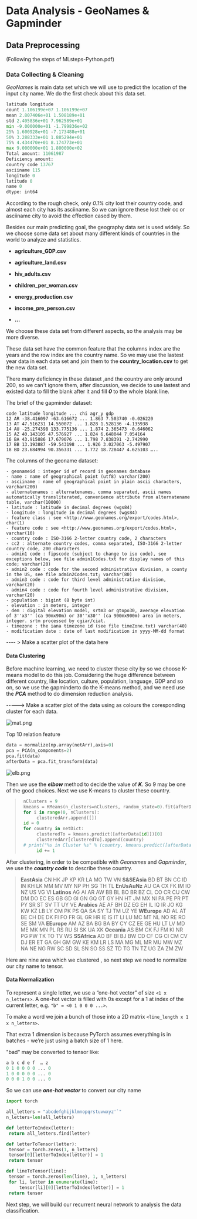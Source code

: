 # Data Analysis - GeoNames & Gapminder



## Data Preprocessing

(Following the steps of MLsteps-Python.pdf)

### Data Collecting & Cleaning

_GeoNames_ is main data set which we will use to predict the location of the input city name. We do the first check about this data set. 

```python
latitude longitude
count 1.106199e+07 1.106199e+07
mean 2.807406e+01 1.508189e+01
std 2.405836e+01 7.962589e+01
min -9.000000e+01 -1.799836e+02
25% 1.600928e+01 -7.173488e+01
50% 3.288333e+01 1.885294e+01
75% 4.434470e+01 8.174773e+01
max 9.000000e+01 1.800000e+02
Total amount: 11061987
Deficiency amount:
country code 13767
asciiname 115
longitude 0
latitude 0
name 0
dtype: int64
```

According to the rough check,  only _0.1%_ city lost their country code, and almost each city has its asciiname. So we can ignore these lost their cc or asciiname city to avoid the effection cased by them.

Besides our main predicting goal, the geography data set is used widely. So we choose some data set about many different kinds of countries in the world to analyze and statistics.

- **agriculture_GDP.csv**
- **agriculture_land.csv**

- **hiv_adults.csv**

- **children_per_woman.csv**
- **energy_production.csv**
- **income_pre_person.csv**
- **…**

We choose these data set from different aspects, so the analysis may be more diverse.

These data set have the common feature that the columns index are the years and the row index are the country name. So we may use the lastest year data in each data set and join them to the	**country_location.csv** to get the new data set. 

There many deficiency in these dataset ,and the country are only around 200, so we can't ignore them,  after discussion, we decide to use lastest and existed data to fill the blank after it and fill **_0_** to the whole blank line.

The brief of the gapminder dataset:
```
code latitude longitude ... chi agr_y gdp
12 AR -38.416097 -63.616672 ... 1.863 7.503740 -0.026220
13 AT 47.516231 14.550072 ... 1.828 1.528136 -4.135938
14 AU -25.274398 133.775136 ... 1.874 2.365473 -0.646062
15 AZ 40.143105 47.576927 ... 1.824 6.648044 7.054164
16 BA 43.915886 17.679076 ... 1.798 7.838391 -2.742990
17 BB 13.193887 -59.543198 ... 1.926 3.027063 -5.497907
18 BD 23.684994 90.356331 ... 1.772 18.728447 4.625103 …..
```

The columns of the geoname dataset:
```
- geonameid : integer id of record in geonames database
- name : name of geographical point (utf8) varchar(200)
- asciiname : name of geographical point in plain ascii characters, varchar(200)
- alternatenames : alternatenames, comma separated, ascii names automatically transliterated, convenience attribute from alternatename table, varchar(10000)
- latitude : latitude in decimal degrees (wgs84)
- longitude : longitude in decimal degrees (wgs84)
- feature class : see <http://www.geonames.org/export/codes.html>, char(1)
- feature code : see <http://www.geonames.org/export/codes.html>, varchar(10)
- country code : ISO-3166 2-letter country code, 2 characters
- cc2 : alternate country codes, comma separated, ISO-3166 2-letter country code, 200 characters
- admin1 code : fipscode (subject to change to iso code), see exceptions below, see file admin1Codes.txt for display names of this code; varchar(20)
- admin2 code : code for the second administrative division, a county in the US, see file admin2Codes.txt; varchar(80)
- admin3 code : code for third level administrative division, varchar(20)
- admin4 code : code for fourth level administrative division, varchar(20)
- population : bigint (8 byte int)
- elevation : in meters, integer
- dem : digital elevation model, srtm3 or gtopo30, average elevation of 3''x3'' (ca 90mx90m) or 30''x30'' (ca 900mx900m) area in meters, integer. srtm processed by cgiar/ciat.
- timezone : the iana timezone id (see file timeZone.txt) varchar(40)
- modification date : date of last modification in yyyy-MM-dd format
```

 ---- >  Make a scatter plot of the data here

#### Data Clustering

Before machine learning, we need to cluster these city by  so we choose K-means model to do this job. Considering the huge difference between different country, like location, culture, population, language, GDP and so on, so we use the gapminderto do the K-means method, and we need use the **_PCA_** method to do  dimension reduction analysis.


----->   Make a scatter plot of the data using as colours the coresponding cluster for each data.

![mat.png](https://i.loli.net/2019/05/20/5ce297b84973985882.png)

Top 10 relation feature

```python
data = normalize(np.array(netArr),axis=0)
pca = PCA(n_components=2)
pca.fit(data)
afterData = pca.fit_transform(data)
```

![elb.png](https://i.loli.net/2019/05/20/5ce297b7f132732281.png)

Then we use the **_elbow_** method to decide the value of **_K_**.  So 9 may be one of the good choices. Next we use K-means to cluster these country.

> ```python
>  nClusters = 9
>  kmeans = KMeans(n_clusters=nClusters, random_state=0).fit(afterData) clusteredArr = []
>  for i in range(0, nClusters): 	 
>  		clusteredArr.append([])
>  id = 0
>  for country in netDict:
>  		clusteredTo = kmeans.predict([afterData[id]])[0] 	
>  		clusteredArr[clusteredTo].append(country)
>  # print("%s in Cluster %s" % (country, kmeans.predict([afterData[id]])))
>  		id += 1 
> ```

After clustering, in order to be compatible with _Geonames_ and _Gapminder_, we use the **_country code_** to describe these country.

> **EastAsia** CN HK JP KP KR LA MO TW VN
> **S&SEAsia** BD BT BN CC ID IN KH LK MM MV MY NP PH SG TH TL
> **EnUsAuNz** AU CA CX FK IM IO NZ US VG VI
> **Latinos** AG AI AR AW BB BL BO BR BZ CL CO CR CU CW DM DO EC ES GB GD GI GN GQ GT GY HN HT JM MX NI PA PE PR PT PY SR ST SV TT UY VE
> **Arabics** AE AF BH DZ EG EH IL IQ IR JO KG KW KZ LB LY OM PK PS QA SA SY TJ TM UZ YE
> **WEurope** AD AL AT BE CH DE DK FI FO FR GL GR HR IE IS IT LI LU MC MT NL NO RE RO SE SM VA
> **EEurope** AM AZ BA BG BA BY CY CZ EE GE HU LT LV MD ME MK MN PL RS RU SI SK UA XK
> **Oceania** AS BM CK FJ FM KI NR PG PW TK TO TV WS
> **SSAfrica** AO BF BI BJ BW CD CF CG CI CM CV DJ ER ET GA GH GM GW KE KM LR LS MA MG ML MR MU MW MZ NA NE NG RW SC SD SL SN SO SS SZ TD TG TN TZ UG ZA ZM ZW

Here are nine area which we clustered , so next step we need to normalize our city name to tensor.

#### Data Normalization

To represent a single letter, we use a “one-hot vector” of size `<1 x n_letters>`. A one-hot vector is filled with 0s except for a 1 at index of the current letter, e.g. `"b" = <0 1 0 0 0 ...>`.

To make a word we join a bunch of those into a 2D matrix `<line_length x 1 x n_letters>`.

That extra 1 dimension is because PyTorch assumes everything is in batches - we’re just using a batch size of 1 here.

"bad" may be converted to tensor like:

```python
a b c d e f  … z
0 1 0 0 0 0 ... 0
1 0 0 0 0 0 ... 0
0 0 0 1 0 0 ... 0
```

So we can use **_one-hot vector_** to convert our city name

```python
import torch

all_letters = "abcdefghijklmnopqrstuvwxyz'`"
n_letters=len(all_letters)

def letterToIndex(letter):
 return all_letters.find(letter)

def letterToTensor(letter):
 tensor = torch.zeros(1, n_letters)
 tensor[0][letterToIndex(letter)] = 1
 return tensor

def lineToTensor(line):
 tensor = torch.zeros(len(line), 1, n_letters)
 for li, letter in enumerate(line):
     tensor[li][0][letterToIndex(letter)] = 1
 return tensor
```

Next step, we will build our recurrent neural network to analysis the data classification.
